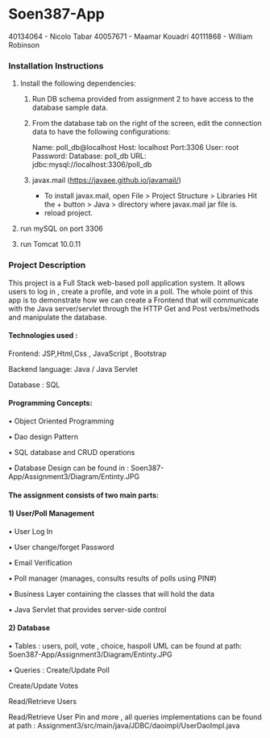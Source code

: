 # Soen387-App

40134064 - Nicolo Tabar
40057671 - Maamar Kouadri
40111868 - William Robinson

### Installation Instructions

1. Install the following dependencies:
    1. Run DB schema provided from assignment 2 to have access to the database sample data.
    2. From the database tab on the right of the screen, edit the connection data to have the following configurations:

        Name: poll_db@localhost
        Host: localhost     Port:3306
        User: root
        Password: 
        Database: poll_db
        URL: jdbc:mysql://localhost:3306/poll_db

    3. javax.mail (https://javaee.github.io/javamail/)
        - To install javax.mail, open File > Project Structure > Libraries
            Hit the + button > Java > directory where javax.mail jar file is.
        - reload project.

3. run mySQL on port 3306 
4. run Tomcat 10.0.11

### Project Description

This project is a Full Stack web-based poll application system. It allows users to log in , create a profile, and vote in a poll. The whole point of this app is to demonstrate how we can create a Frontend that will communicate with the Java server/servlet through the HTTP Get and Post verbs/methods and manipulate the database. 

#### Technologies used :
Frontend: JSP,Html,Css , JavaScript , Bootstrap  

Backend language: Java / Java Servlet

Database : SQL 

#### Programming Concepts:
•	Object Oriented Programming

•	Dao design Pattern 

•	SQL database and CRUD operations

•	Database Design can be found in : Soen387-App/Assignment3/Diagram/Entinty.JPG

#### The assignment consists of two main  parts: 

#### 1) User/Poll Management 
•	User Log In

•	User change/forget Password 

•	Email Verification

•	Poll manager  (manages, consults results of  polls using PIN#)

•	Business Layer containing the classes that will hold the data 

•	Java Servlet that provides server-side control 
#### 2) Database 
•	Tables : users, poll, vote , choice, haspoll UML can be found at path: Soen387-App/Assignment3/Diagram/Entinty.JPG

•	Queries : 
 Create/Update Poll  &nbsp;
 
 Create/Update Votes  &nbsp; 
 
 Read/Retrieve Users &nbsp;
 
 Read/Retrieve User Pin  and more , all queries implementations can be found at  path  : Assignment3/src/main/java/JDBC/daoimpl/UserDaoImpl.java  &nbsp; 






